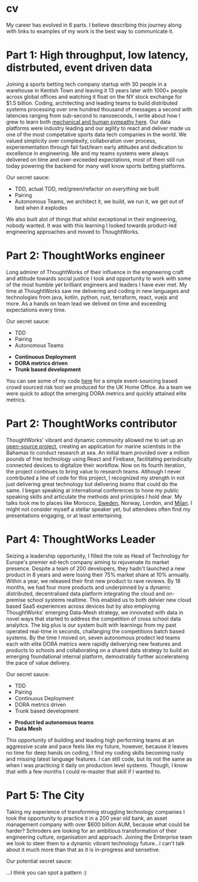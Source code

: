 # cv
My career has evolved in 6 parts. I believe describing this journey along with links to examples of my work is the best way to communicate it.

# Part 1: High throughput, low latency, distrbuted, event driven data
Joining a sports betting tech company startup with 30 people in a warehouse in Kentish Town and leaving it 13 years later with 1000+ people across global offices and watching it float on the NY stock exchange for $1.5 billion. Coding, architecting and leading teams to build distributed systems processing over one hundred thousand of messages a second with latencies ranging from sub-second to nanoseconds, I write about how I grew to learn both [mechanical and human sympathy here](https://medium.com/@jameskinnahbrown/sympathy-an-essential-ingredient-to-our-microservice-strategy-554d22f0c98e). Our data platforms were industry leading and our agility to react and deliver made us one of the most competative sports data tech companies in the world. We valued simplicity over complexity, collaboration over process, experiementation through fail fast/learn early attitudes and dedication to excellence in engineering. Me and my teams systems were always delivered on time and over-exceeded expectations, most of them still run today powering the backend for many well know sports betting platforms.

Our secret sauce:
- TDD, actual TDD, red/green/refactor on <i>everything</i> we built
- Pairing
- Autonomous Teams, we architect it, we build, we run it, we get out of bed when it explodes

We also built alot of things that whilst exceptional in their engineering, nobody wanted. It was with this learning I looked towards product-led engineering approaches and moved to ThoughtWorks.

# Part 2: ThoughtWorks engineer
Long admirer of ThoughtWorks of their influence in the engineering craft and attitude towards social justice I took and opportunity to work with some of the most humble yet brilliant engineers and leaders I have ever met. My time at ThoughtWorks saw me delivering and coding in new languages and technologies from java, kotlin, python, rust, terraform, react, vuejs and more. As a hands on team lead we delived on time and exceeding expectations every time.

Our secret sauce:
- TDD
- Pairing
- Autonomous Teams
+ <b>Continuous Deployment</b>
+ <b>DORA metrics driven</b>
+ <b>Trunk based development</b>

You can see some of my code [here](https://github.com/JBJamesBrownJB/system-register) for a simple event-sourcing based crowd sourced risk tool we produced for the UK Home Office. As a team we were quick to adopt the emerging DORA metrics and quickly attained elite metrics.

# Part 2: ThoughtWorks contributor
ThoughtWorks' vibrant and dynamic community allowed me to set up an [open-source project](https://github.com/BMMRO-tech/BMMRO), creating an application for marine scientists in the Bahamas to conduct research at sea. An initial team provided over a million pounds of free technology using React and Firebase, facilitating periodically connected devices to digitalize their workflow. Now on its fourth iteration, the project continues to bring value to research teams. Although I never contributed a line of code for this project, I recognized my strength in not just delivering great technology but delivering <i>teams</i> that could do the same. I began speaking at international conferences to hone my public speaking skills and articulate the methods and principles I hold dear. My talks took me to places like Morocco, [Sweden](https://youtu.be/kMWQkJ3FAxA?si=tlcfScchmebeeC-e), Norway, London, and [Milan](https://talks.codemotion.com/big-estimates-with-graph-theory?view=true). I might not consider myself a stellar speaker yet, but attendees often find my presentations engaging, or at least entertaining.

# Part 4: ThoughtWorks Leader
Seizing a leadership opportunity, I filled the role as Head of Technology for Europe's premier ed-tech company aiming to rejuvenate its market presence. Despite a team of 200 developers, they hadn't launched a new product in 8 years and were losing their 75% market share at 10% annually. Within a year, we released their first new product to rave reviews. By 18 months, we had four more products and underpinned by a dynamic distributed, decentralised data platform integrating the cloud and on-premise school systems realtime. This enabled us to both delvier new cloud based SaaS experiences across devices but by also employing ThoughtWorks' emerging Data-Mesh strategy, we innovated with data in novel ways that started to address the competition of cross school data analyitcs. The big plus is our system built with learnings from my past operated real-time in seconds, challanging the competitions batch based systems. By the time I moved on, seven autonomous prodect led teams each with elite DORA metrics were rapidly deliverying new features and products to schools and collaborating on a shared data strategy to build an emerging foundational internal platform, demostrably further accelerateing the pace of value delivery.

Our secret sauce:
- TDD
- Pairing
- Continuous Deployment
- DORA metrics driven
- Trunk based development
+ <b>Product led autonomous teams</b>
+ <b>Data Mesh</b>

This opportunity of building and leading high performing teams at an aggressive scale and pace feels like my future, however, because it leaves no time for deep hands on coding, I find my coding skills becoming rusty and missing latest language features. I can still code, but its not the same as when I was practicing it daily on production level systems. Though, I know that with a few months I could re-master that skill if I wanted to.

# Part 5: The City
Taking my experience of transforming struggling technology companies I took the opportunity to practice it in a 200 year old bank, an asset management company with over $600 billion AUM, because what could be harder? Schroders are looking for an ambitious transformation of their engineering culture, organisation and approach. Joining the Enterprise team we look to steer them to a dynamic vibrant technology future...I can't talk about it much more than that as it is in-progress and sensetive.

Our potential secret sauce:

...I think you can spot a pattern :)
